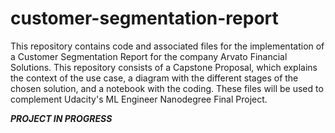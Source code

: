 # customer-segmentation-report
This repository contains code and associated files for the implementation of a Customer Segmentation Report for the company Arvato Financial Solutions. This repository consists of a Capstone Proposal, which explains the context of the use case, a diagram with the different stages of the chosen solution, and a notebook with the coding. These files will be used to complement Udacity's ML Engineer Nanodegree Final Project.

***PROJECT IN PROGRESS***
